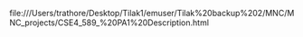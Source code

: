 file:///Users/trathore/Desktop/Tilak1/emuser/Tilak%20backup%202/MNC/MNC_projects/CSE4_589_%20PA1%20Description.html
